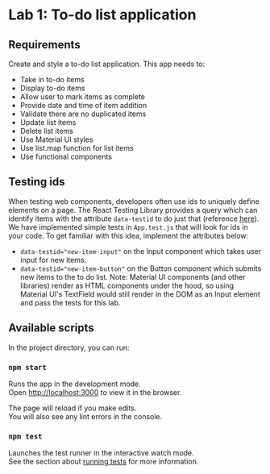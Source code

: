 # Lab 1: To-do list application
## Requirements
Create and style a to-do list application. This app needs to:
+ Take in to-do items
+ Display to-do items
+ Allow user to mark items as complete
+ Provide date and time of item addition
+ Validate there are no duplicated items
+ Update list items
+ Delete list items
+ Use Material UI styles
+ Use list.map function for list items
+ Use functional components

## Testing ids
When testing web components, developers often use ids to uniquely define elements on a page. The React Testing Library provides a query which can identify items with the attribute `data-testid` to do just that (reference [here](https://testing-library.com/docs/queries/bytestid/)). We have implemented simple tests in `App.test.js` that will look for ids in your code. To get familiar with this idea, implement the attributes below:
+ `data-testid="new-item-input"` on the Input component which takes user input for new items.
+ `data-testid="new-item-button"` on the Button component which submits new items to the to do list.
Note: Material UI components (and other libraries) render as HTML components under the hood, so using Material UI's TextField would still render in the DOM as an Input element and pass the tests for this lab.

## Available scripts

In the project directory, you can run:

### `npm start`

Runs the app in the development mode.\
Open [http://localhost:3000](http://localhost:3000) to view it in the browser.

The page will reload if you make edits.\
You will also see any lint errors in the console.

### `npm test`

Launches the test runner in the interactive watch mode.\
See the section about [running tests](https://facebook.github.io/create-react-app/docs/running-tests) for more information.

